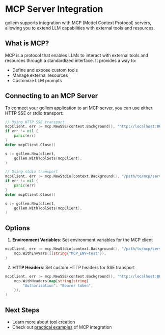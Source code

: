 # MCP Server Integration

gollem supports integration with MCP (Model Context Protocol) servers, allowing you to extend LLM capabilities with external tools and resources.

## What is MCP?

MCP is a protocol that enables LLMs to interact with external tools and resources through a standardized interface. It provides a way to:

- Define and expose custom tools
- Manage external resources
- Customize LLM prompts

## Connecting to an MCP Server

To connect your gollem application to an MCP server, you can use either HTTP SSE or stdio transport:

```go
// Using HTTP SSE transport
mcpClient, err := mcp.NewSSE(context.Background(), "http://localhost:8080")
if err != nil {
    panic(err)
}
defer mcpClient.Close()

s := gollem.New(client,
    gollem.WithToolSets(mcpClient),
)

// Using stdio transport
mcpClient, err := mcp.NewStdio(context.Background(), "/path/to/mcp/server", []string{"--arg1", "value1"})
if err != nil {
    panic(err)
}
defer mcpClient.Close()

s := gollem.New(client,
    gollem.WithToolSets(mcpClient),
)
```

## Options

1. **Environment Variables**: Set environment variables for the MCP client
```go
mcpClient, err := mcp.NewStdio(context.Background(), "/path/to/mcp/server", []string{},
    mcp.WithEnvVars([]string{"MCP_ENV=test"}),
)
```

2. **HTTP Headers**: Set custom HTTP headers for SSE transport
```go
mcpClient, err := mcp.NewSSE(context.Background(), "http://localhost:8080",
    mcp.WithHeaders(map[string]string{
        "Authorization": "Bearer token",
    }),
)
```

## Next Steps

- Learn more about [tool creation](tools.md)
- Check out [practical examples](examples.md) of MCP integration 